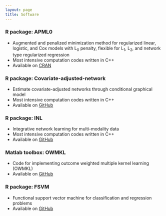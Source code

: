 ```yaml
---
layout: page
title: Software
---
```


### R package: APML0
  - Augmented and penalized minimization method for regularized linear, logistic, and Cox models with L<sub>0</sub> penalty, flexible for L<sub>1</sub>, L<sub>2</sub>, and network type regularized regression
  - Most intensive computation codes written in C++
  - Available on [CRAN](https://cran.r-project.org/web/packages/APML0/index.html)
  
  
### R package: Covariate-adjusted-network
  - Estimate covariate-adjusted networks through conditional graphical model
  - Most intensive computation codes written in C++
  - Available on [GitHub](https://github.com/shanghongxie/Covariate-adjusted-network)
  
  
### R package: INL
  - Integrative network learning for multi-modality data  
  - Most intensive computation codes written in C++
  - Available on [GitHub](https://github.com/shanghongxie/INL)


### Matlab toolbox: OWMKL
  - Code for implementing outcome weighted multiple kernel learning (OWMKL)
  - Available on [GitHub](https://github.com/shanghongxie/OWMKL)

### R package: FSVM
 - Functional support vector machine for classification and regression problems
 - Available on [GitHub]([https://github.com/shanghongxie/FSVM)
		
<br/>


